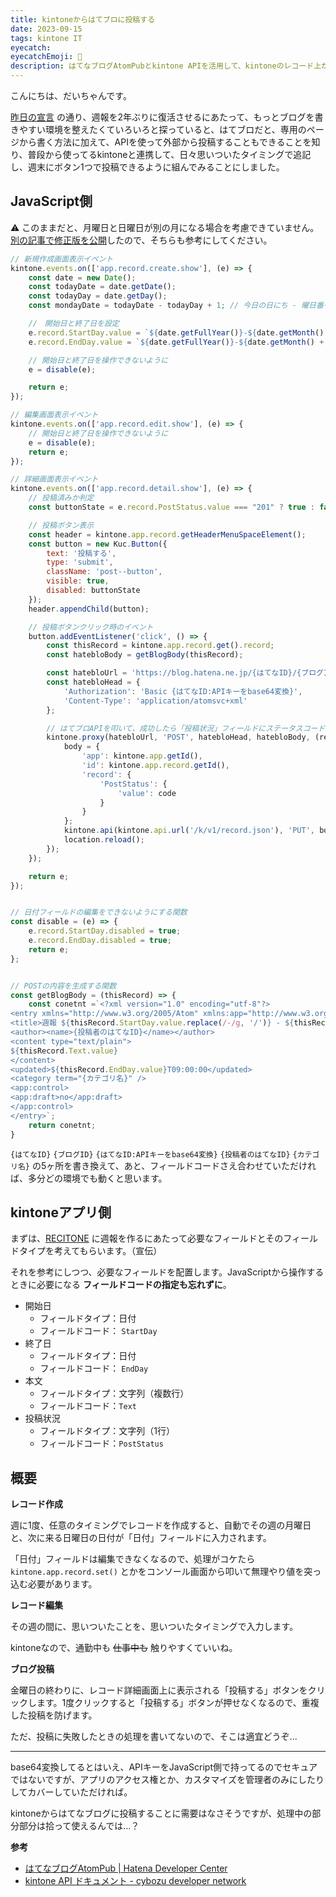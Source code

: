 ```yaml
---
title: kintoneからはてブロに投稿する
date: 2023-09-15
tags: kintone IT
eyecatch: 
eyecatchEmoji: 🎈
description: はてなブログAtomPubとkintone APIを活用して、kintoneのレコード上からはてなブログに投稿するカスタマイズを行いました。
---
```


こんにちは、だいちゃんです。

[昨日の宣言](https://blog.udcxx.me/article/230914/weekly-report/) の通り、週報を2年ぶりに復活させるにあたって、もっとブログを書きやすい環境を整えたくていろいろと探っていると、はてブロだと、専用のページから書く方法に加えて、APIを使って外部から投稿することもできることを知り、普段から使ってるkintoneと連携して、日々思いついたタイミングで追記し、週末にボタン1つで投稿できるように組んでみることにしました。


## JavaScript側

⚠ このままだと、月曜日と日曜日が別の月になる場合を考慮できていません。   
[別の記事で修正版を公開](https://blog.udcxx.me/article/230929/this-sunday/)したので、そちらも参考にしてください。

```javascript
// 新規作成画面表示イベント
kintone.events.on(['app.record.create.show'], (e) => {
    const date = new Date();
    const todayDate = date.getDate();
    const todayDay = date.getDay();
    const mondayDate = todayDate - todayDay + 1; // 今日の日にち - 曜日番号 で月曜日の日にちを取得

    //　開始日と終了日を設定
    e.record.StartDay.value = `${date.getFullYear()}-${date.getMonth() + 1}-${mondayDate}`;
    e.record.EndDay.value = `${date.getFullYear()}-${date.getMonth() + 1}-${mondayDate + 6}`;

    // 開始日と終了日を操作できないように
    e = disable(e);

    return e;
});

// 編集画面表示イベント
kintone.events.on(['app.record.edit.show'], (e) => {
    // 開始日と終了日を操作できないように
    e = disable(e);
    return e;
});

// 詳細画面表示イベント
kintone.events.on(['app.record.detail.show'], (e) => {
    // 投稿済みか判定
    const buttonState = e.record.PostStatus.value === "201" ? true : false;

    // 投稿ボタン表示
    const header = kintone.app.record.getHeaderMenuSpaceElement();
    const button = new Kuc.Button({
        text: '投稿する',
        type: 'submit',
        className: 'post--button',
        visible: true,
        disabled: buttonState
    });
    header.appendChild(button);

    // 投稿ボタンクリック時のイベント
    button.addEventListener('click', () => {
        const thisRecord = kintone.app.record.get().record;
        const hatebloBody = getBlogBody(thisRecord);

        const hatebloUrl = 'https://blog.hatena.ne.jp/{はてなID}/{ブログID}/atom/entry';
        const hatebloHead = {
            'Authorization': 'Basic {はてなID:APIキーをbase64変換}',
            'Content-Type': 'application/atomsvc+xml'
        };

        // はてブロAPIを叩いて、成功したら「投稿状況」フィールドにステータスコードを入れる
        kintone.proxy(hatebloUrl, 'POST', hatebloHead, hatebloBody, (resp, code) => {
            body = {
                'app': kintone.app.getId(),
                'id': kintone.app.record.getId(),
                'record': {
                    'PostStatus': {
                        'value': code
                    }
                }
            };
            kintone.api(kintone.api.url('/k/v1/record.json'), 'PUT', body);           
            location.reload();
        });        
    });

    return e;
});


// 日付フィールドの編集をできないようにする関数
const disable = (e) => {
    e.record.StartDay.disabled = true;
    e.record.EndDay.disabled = true;
    return e;
};


// POSTの内容を生成する関数
const getBlogBody = (thisRecord) => {
    const conetnt =`<?xml version="1.0" encoding="utf-8"?>
<entry xmlns="http://www.w3.org/2005/Atom" xmlns:app="http://www.w3.org/2007/app">
<title>週報 ${thisRecord.StartDay.value.replace(/-/g, '/')} - ${thisRecord.EndDay.value.replace(/-/g, '/')}</title>
<author><name>{投稿者のはてなID}</name></author>
<content type="text/plain">
${thisRecord.Text.value}
</content>
<updated>${thisRecord.EndDay.value}T09:00:00</updated>
<category term="{カテゴリ名}" />
<app:control>
<app:draft>no</app:draft>
</app:control>
</entry>`;
    return conetnt;
}
```

`{はてなID}` `{ブログID}` `{はてなID:APIキーをbase64変換}` `{投稿者のはてなID}` `{カテゴリ名}` の5ヶ所を書き換えて、あと、フィールドコードさえ合わせていただければ、多分どの環境でも動くと思います。


## kintoneアプリ側

まずは、[RECITONE](https://app.udcxx.me/recitone/) に週報を作るにあたって必要なフィールドとそのフィールドタイプを考えてもらいます。（宣伝）

それを参考にしつつ、必要なフィールドを配置します。JavaScriptから操作するときに必要になる **フィールドコードの指定も忘れずに**。

* 開始日
  * フィールドタイプ：日付
  * フィールドコード： `StartDay`
* 終了日
  * フィールドタイプ：日付
  * フィールドコード： `EndDay`
* 本文
  * フィールドタイプ：文字列（複数行）
  * フィールドコード：`Text`
* 投稿状況
  * フィールドタイプ：文字列（1行）
  * フィールドコード：`PostStatus`


## 概要

**レコード作成**

週に1度、任意のタイミングでレコードを作成すると、自動でその週の月曜日と、次に来る日曜日の日付が「日付」フィールドに入力されます。

「日付」フィールドは編集できなくなるので、処理がコケたら `kintone.app.record.set()` とかをコンソール画面から叩いて無理やり値を突っ込む必要があります。

**レコード編集**

その週の間に、思いついたことを、思いついたタイミングで入力します。

kintoneなので、通勤中も ~~仕事中も~~ 触りやすくていいね。

**ブログ投稿**

金曜日の終わりに、レコード詳細画面上に表示される「投稿する」ボタンをクリックします。1度クリックすると「投稿する」ボタンが押せなくなるので、重複した投稿を防げます。

ただ、投稿に失敗したときの処理を書いてないので、そこは適宜どうぞ...

---

base64変換してるとはいえ、APIキーをJavaScript側で持ってるのでセキュアではないですが、アプリのアクセス権とか、カスタマイズを管理者のみにしたりしてカバーしていただければ。

kintoneからはてなブログに投稿することに需要はなさそうですが、処理中の部分部分は拾って使えるんでは...？

**参考**

* [はてなブログAtomPub | Hatena Developer Center](https://developer.hatena.ne.jp/ja/documents/blog/apis/atom/)
* [kintone API ドキュメント - cybozu developer network](https://cybozu.dev/ja/kintone/docs/)